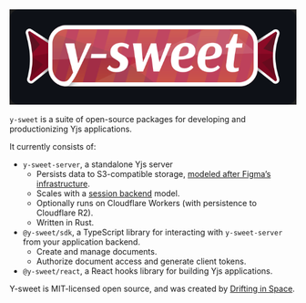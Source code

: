 <img src="logo.svg" />

`y-sweet` is a suite of open-source packages for developing and productionizing Yjs applications.

It currently consists of:
- `y-sweet-server`, a standalone Yjs server
    - Persists data to S3-compatible storage, [modeled after Figma’s infrastructure](https://digest.browsertech.com/archive/browsertech-digest-figma-is-a-file-editor/).
    - Scales with a [session backend](https://driftingin.space/posts/session-lived-application-backends) model.
    - Optionally runs on Cloudflare Workers (with persistence to Cloudflare R2).
    - Written in Rust.
- `@y-sweet/sdk`, a TypeScript library for interacting with `y-sweet-server` from your application backend.
    - Create and manage documents.
    - Authorize document access and generate client tokens.
- `@y-sweet/react`, a React hooks library for building Yjs applications.

Y-sweet is MIT-licensed open source, and was created by [Drifting in Space](https://driftingin.space).
